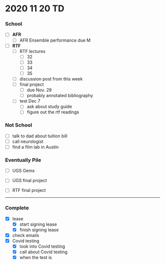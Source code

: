 # 2020 11 20 TD
### School
- [ ] **AFR**
  - [ ] AFR Ensemble performance due M

- [ ] **RTF**
  - [ ] RTF lectures
    - [ ] 32
    - [ ] 33
    - [ ] 34
    - [ ] 35
  - [ ] discussion post from this week
  - [ ] final project
    - [ ] due Nov. 29
    - [ ] probably annotated bibliography
  - [ ] test Dec 7
    - [ ] ask about study guide
    - [ ] figure out the rtf readings

### Not School
- [ ] talk to dad about tuition bill
- [ ] call neurologist
- [ ] find a film lab in Austin

### Eventually Pile
- [ ] UGS Gems
- [ ] UGS final project
- [ ] RTF final project


---

### Complete
- [x] lease
  - [x] start signing lease
  - [x] finish signing lease
- [x] check emails
- [x] Covid testing
  - [x] look into Covid testing
  - [x] call about Covid testing
  - [x] when the test is
